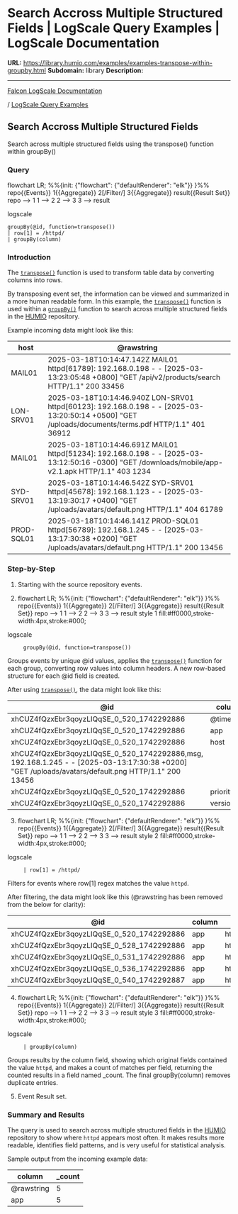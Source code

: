 # Search Accross Multiple Structured Fields | LogScale Query Examples | LogScale Documentation

**URL:** https://library.humio.com/examples/examples-transpose-within-groupby.html
**Subdomain:** library
**Description:** 

---

[Falcon LogScale Documentation](https://library.humio.com)

/ [LogScale Query Examples](examples.html)

## Search Accross Multiple Structured Fields

Search across multiple structured fields using the transpose() function within groupBy() 

### Query

flowchart LR; %%{init: {"flowchart": {"defaultRenderer": "elk"}} }%% repo{{Events}} 1{{Aggregate}} 2[/Filter/] 3{{Aggregate}} result{{Result Set}} repo --> 1 1 --> 2 2 --> 3 3 --> result

logscale
    
    
    groupBy(@id, function=transpose())
    | row[1] = /httpd/
    | groupBy(column)

### Introduction

The [`transpose()`](https://library.humio.com/data-analysis/functions-transpose.html) function is used to transform table data by converting columns into rows. 

By transposing event set, the information can be viewed and summarized in a more human readable form. In this example, the [`transpose()`](https://library.humio.com/data-analysis/functions-transpose.html) function is used within a [`groupBy()`](https://library.humio.com/data-analysis/functions-groupby.html) function to search across multiple structured fields in the [HUMIO](https://library.humio.com/logscale-repo-schema/logscale-repo-schema-humio.html) repository. 

Example incoming data might look like this: 

host| @rawstring  
---|---  
MAIL01| 2025-03-18T10:14:47.142Z MAIL01 httpd[61789]: 192.168.0.198 - - [2025-03-13:23:05:48 +0800] "GET /api/v2/products/search HTTP/1.1" 200 33456  
LON-SRV01| 2025-03-18T10:14:46.940Z LON-SRV01 httpd[60123]: 192.168.0.198 - - [2025-03-13:20:50:14 +0500] "GET /uploads/documents/terms.pdf HTTP/1.1" 401 36912  
MAIL01| 2025-03-18T10:14:46.691Z MAIL01 httpd[51234]: 192.168.0.198 - - [2025-03-13:12:50:16 -0300] "GET /downloads/mobile/app-v2.1.apk HTTP/1.1" 403 1234  
SYD-SRV01| 2025-03-18T10:14:46.542Z SYD-SRV01 httpd[45678]: 192.168.1.123 - - [2025-03-13:19:30:17 +0400] "GET /uploads/avatars/default.png HTTP/1.1" 404 61789  
PROD-SQL01| 2025-03-18T10:14:46.141Z PROD-SQL01 httpd[56789]: 192.168.1.245 - - [2025-03-13:17:30:38 +0200] "GET /uploads/avatars/default.png HTTP/1.1" 200 13456  
  
### Step-by-Step

  1. Starting with the source repository events.

  2. flowchart LR; %%{init: {"flowchart": {"defaultRenderer": "elk"}} }%% repo{{Events}} 1{{Aggregate}} 2[/Filter/] 3{{Aggregate}} result{{Result Set}} repo --> 1 1 --> 2 2 --> 3 3 --> result style 1 fill:#ff0000,stroke-width:4px,stroke:#000;

logscale
         
         groupBy(@id, function=transpose())

Groups events by unique @id values, applies the [`transpose()`](https://library.humio.com/data-analysis/functions-transpose.html) function for each group, converting row values into column headers. A new row-based structure for each @id field is created. 

After using [`transpose()`](https://library.humio.com/data-analysis/functions-transpose.html), the data might look like this: 

@id| column| row[1]  
---|---|---  
xhCUZ4fQzxEbr3qoyzLIQqSE_0_520_1742292886| @timezone| Z  
xhCUZ4fQzxEbr3qoyzLIQqSE_0_520_1742292886| app| httpd[56789]:  
xhCUZ4fQzxEbr3qoyzLIQqSE_0_520_1742292886| host| PROD-SQL01  
xhCUZ4fQzxEbr3qoyzLIQqSE_0_520_1742292886,msg, 192.168.1.245 - - [2025-03-13:17:30:38 +0200] "GET /uploads/avatars/default.png HTTP/1.1" 200 13456|  |   
xhCUZ4fQzxEbr3qoyzLIQqSE_0_520_1742292886| priority| 34  
xhCUZ4fQzxEbr3qoyzLIQqSE_0_520_1742292886| version| 1  
  
  3. flowchart LR; %%{init: {"flowchart": {"defaultRenderer": "elk"}} }%% repo{{Events}} 1{{Aggregate}} 2[/Filter/] 3{{Aggregate}} result{{Result Set}} repo --> 1 1 --> 2 2 --> 3 3 --> result style 2 fill:#ff0000,stroke-width:4px,stroke:#000;

logscale
         
         | row[1] = /httpd/

Filters for events where row[1] regex matches the value `httpd`. 

After filtering, the data might look like this (@rawstring has been removed from the below for clarity): 

@id| column| row[1]  
---|---|---  
xhCUZ4fQzxEbr3qoyzLIQqSE_0_520_1742292886| app| httpd[56789]:  
xhCUZ4fQzxEbr3qoyzLIQqSE_0_528_1742292886| app| httpd[45678]:  
xhCUZ4fQzxEbr3qoyzLIQqSE_0_531_1742292886| app| httpd[51234]:  
xhCUZ4fQzxEbr3qoyzLIQqSE_0_536_1742292886| app| httpd[60123]:  
xhCUZ4fQzxEbr3qoyzLIQqSE_0_540_1742292887| app| httpd[61789]:  
  
  4. flowchart LR; %%{init: {"flowchart": {"defaultRenderer": "elk"}} }%% repo{{Events}} 1{{Aggregate}} 2[/Filter/] 3{{Aggregate}} result{{Result Set}} repo --> 1 1 --> 2 2 --> 3 3 --> result style 3 fill:#ff0000,stroke-width:4px,stroke:#000;

logscale
         
         | groupBy(column)

Groups results by the column field, showing which original fields contained the value `httpd`, and makes a count of matches per field, returning the counted results in a field named _count. The final groupBy(column) removes duplicate entries. 

  5. Event Result set.




### Summary and Results

The query is used to search across multiple structured fields in the [HUMIO](https://library.humio.com/logscale-repo-schema/logscale-repo-schema-humio.html) repository to show where `httpd` appears most often. It makes results more readable, identifies field patterns, and is very useful for statistical analysis. 

Sample output from the incoming example data: 

column| _count  
---|---  
@rawstring| 5  
app| 5
